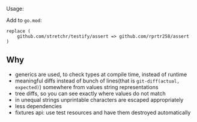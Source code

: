 Usage:

Add to `go.mod`:
```
replace (
    github.com/stretchr/testify/assert => github.com/rprtr258/assert
)
```

## Why
- generics are used, to check types at compile time, instead of runtime
- meaningful diffs instead of bunch of lines(that is `git-diff(actual, expected)`) somewhere from values string representations
- tree diffs, so you can see exactly where values do not match
- in unequal strings unprintable characters are escaped appropriately
- less dependencies
- fixtures api: use test resources and have them destroyed automatically